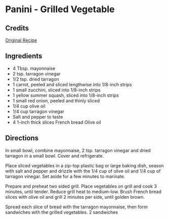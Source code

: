 # Panini - Grilled Vegetable 

<!-- BEGIN content -->

## Credits

[Original Recipe](http://busycooks.about.com/library/recipes/blGFvegpanini.htm "http://busycooks.about.com/library/recipes/blGFvegpanini.htm")

## Ingredients

- 4 Tbsp. mayonnaise
- 2 tsp. tarragon vinegar
- 1/2 tsp. dried tarragon
- 1 carrot, peeled and sliced lengthwise into 1/8-inch strips
- 1 small zucchini, sliced into 1/8-inch strips
- 1 yellow summer squash, sliced into 1/8-inch strips
- 1 small red onion, peeled and thinly sliced
- 1/4 cup olive oil
- 1/4 cup tarragon vinegar
- Salt and pepper to taste
- 4 1-inch thick slices French bread Olive oil

## Directions

In small bowl, combine mayonnaise, 2 tsp. tarragon vinegar and dried tarragon in a small bowl. Cover and refrigerate.  
  
 Place sliced vegetables in a zip-top plastic bag or large baking dish, season with salt and pepper and drizzle with the 1/4 cup of olive oil and 1/4 cup of tarragon vinegar. Set aside for a few minutes to marinate.  
  
 Prepare and preheat two sided grill. Place vegetables on grill and cook 3 minutes, until tender. Reduce grill heat to medium-low. Brush French bread slices with olive oil and grill 2 minutes per side, until golden brown.  
  
 Spread each slice of bread with the tarragon mayonnaise, then form sandwiches with the grilled vegetables. 2 sandwiches

<!-- Saved in parser cache with key mudabon_recipe:pcache:idhash:1514-0!1!0!0!!en!2 and timestamp 20071117175428 --><!-- END content -->

